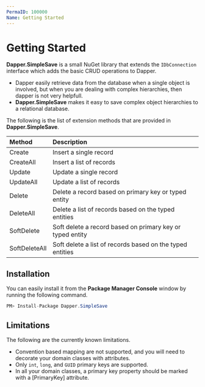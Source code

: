 ```yaml
---
PermaID: 100000
Name: Getting Started
---
```


# Getting Started

**Dapper.SimpleSave** is a small NuGet library that extends the `IDbConnection` interface which adds the basic CRUD operations to Dapper. 

 - Dapper easily retrieve data from the database when a single object is involved, but when you are dealing with complex hierarchies, then dapper is not very helpfull.
 - **Dapper.SimpleSave** makes it easy to save complex object hierarchies to a relational database.

The following is the list of extension methods that are provided in **Dapper.SimpleSave**.

| Method                | Description                                                 |
| :---------------------| :-----------------------------------------------------------|
| Create                | Insert a single record                                      |
| CreateAll             | Insert a list of records                                    |
| Update                | Update a single record                                      |
| UpdateAll             | Update a list of records                                    |
| Delete                | Delete a record based on primary key or typed entity        |
| DeleteAll             | Delete a list of records based on the typed entities        |
| SoftDelete            | Soft delete a record based on primary key or typed entity        |
| SoftDeleteAll         | Soft delete a list of records based on the typed entities        |  

## Installation

You can easily install it from the **Package Manager Console** window by running the following command.

```csharp
PM> Install-Package Dapper.SimpleSave
```

## Limitations

The following are the currently known limitations.

 - Convention based mapping are not supported, and you will need to decorate your domain classes with attributes.
 - Only `int`, `long`, and `GUID` primary keys are supported.
 - In all your domain classes, a primary key property should be marked with a [PrimaryKey] attribute.